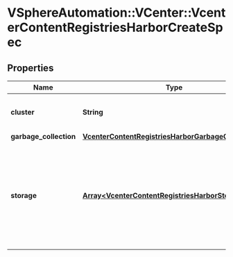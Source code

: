 # VSphereAutomation::VCenter::VcenterContentRegistriesHarborCreateSpec

## Properties
Name | Type | Description | Notes
------------ | ------------- | ------------- | -------------
**cluster** | **String** | Identifier of the cluster hosting the registry. | [optional] 
**garbage_collection** | [**VcenterContentRegistriesHarborGarbageCollection**](VcenterContentRegistriesHarborGarbageCollection.md) |  | [optional] 
**storage** | [**Array&lt;VcenterContentRegistriesHarborStorageSpec&gt;**](VcenterContentRegistriesHarborStorageSpec.md) | Storage associated with the Harbor registry. The list contains only one storage backing in this version. | 


